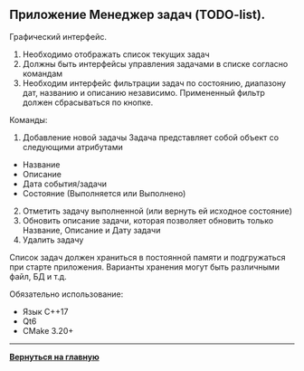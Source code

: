 ## Приложение Mенеджер задач (TODO-list).

Графический интерфейс.
1. Необходимо отображать список текущих задач
2. Должны быть интерфейсы управления задачами в списке согласно командам
3. Необходим интерфейс фильтрации задач по состоянию, диапазону дат, названию и описанию независимо. Примененный фильтр должен сбрасываться по кнопке.

Команды: 
1. Добавление новой задачы
  Задача представляет собой объект со следующими атрибутами
  - Название
  - Описание
  - Дата события/задачи
  - Состояние (Выполняется или Выполнено)
2. Отметить задачу выполненной (или вернуть ей исходное состояние)
3. Обновить описание задачи, которая позволяет обновить только Название, Описание и Дату задачи
4. Удалить задачу 

Список задач должен храниться в постоянной памяти и подгружаться при старте приложения. Варианты хранения могут быть различными файл, БД и т.д.

Обязательно использование:
- Язык C++17
- Qt6
- CMake 3.20+

---
[**Вернуться на главную**](README_RUS.md)